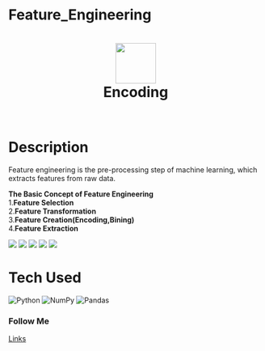# Feature_Engineering
<div align="center">
      <h1> <img src="https://serokell.io/files/ji/opengraph.jifqo162.normal-Feature__Engineering.png" width="80px"><br/>Encoding</h1>
     </div>
<p align="center"> <a href="https://github.com/EmamulHossen" target="_blank"><img alt="" src="https://img.shields.io/badge/Website-EA4C89?style=normal&logo=dribbble&logoColor=white" style="vertical-align:center" /></a> <a href="https://twitter.com/EmamulHossen17" target="_blank"><img alt="" src="https://img.shields.io/badge/Twitter-1DA1F2?style=normal&logo=twitter&logoColor=white" style="vertical-align:center" /></a> <a href="https://www.facebook.com/emamul.hossen.503" target="_blank"><img alt="" src="https://img.shields.io/badge/Facebook-1877F2?style=normal&logo=facebook&logoColor=white" style="vertical-align:center" /></a> <a href="https://www.linkedin.com/in/emamul-hossen-9a8ab1255/}" target="_blank"><img alt="" src="https://img.shields.io/badge/LinkedIn-0077B5?style=normal&logo=linkedin&logoColor=white" style="vertical-align:center" /></a> </p>

# Description
Feature engineering is the pre-processing step of machine learning, which extracts features from raw data. 

**The Basic Concept of Feature Engineering**<br/>
1.**Feature Selection**<br/>
2.**Feature Transformation**<br/>
3.**Feature Creation(Encoding,Bining)**<br/>
4.**Feature Extraction**

 <img src="https://adataanalyst.com/wp-content/uploads/2016/08/Feature-Engineering.jpg"> <img src="https://wikidocs.net/images/page/184956/Fig_08.png"> <img src="#"> <img src="#"> <img src="#">
# Tech Used
 ![Python](https://img.shields.io/badge/python-3670A0?style=for-the-badge&logo=python&logoColor=ffdd54) ![NumPy](https://img.shields.io/badge/numpy-%23013243.svg?style=for-the-badge&logo=numpy&logoColor=white) ![Pandas](https://img.shields.io/badge/pandas-%23150458.svg?style=for-the-badge&logo=pandas&logoColor=white)
      


### Follow Me
[Links](https:[(https://github.com/EmamulHossen)https://github.com/EmamulHossen)
 
